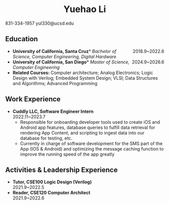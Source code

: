  <center>
     <h1>Yuehao Li</h1>
 </center>
831-334-1957 
yul330@ucsd.edu

## Education
* <div style="float:left;"><b>University of California, Santa Cruz</b></div> <div style="float:right; text-align:right">2018.9~2022.6</div>
  * <i>Bachelor of Science, Computer Engineering, Digital Hardware</i>
* <div style="float:left;"><b>University of California, San Diego</b></div> <div style="float:right; text-align:right">2024.9~2026.6</div>
  * <i>Master of Science, Computer Engineering</i>
* <b> Related Courses: </b> Computer architecture; Analog Electronics; Logic Design with Verilog; Embedded System Design; VLSI; Data Structures and Algorithms; Advanced Programming


## Work Experience
* <b> Cuddly LLC, Software Engineer Intern </b> &emsp;&emsp;&emsp;&emsp;&emsp;&emsp;&emsp;&emsp;&emsp;&emsp;&emsp;&emsp;&emsp;&emsp;&emsp;2022.11~2023.7
  * Responsible for onboarding developer tools used to create iOS and Android app features, database queries to fulfill data retrieval for rendering App Content, and scripting to ingest data into our database for testing, etc.
  * Currently in charge of software development for the SMS part of the App (IOS & Android) and optimizing the message caching function to improve the running speed of the app greatly



## Activities & Leadership Experience
* <b> Tutor, CSE100 Logic Design (Verilog)</b>&emsp;&emsp;&emsp;&emsp;&emsp;&emsp;&emsp;&emsp;&emsp;&emsp;&emsp;&emsp;&emsp;&emsp;&emsp;&emsp;2021.9~2022.5
* <b> Reader, CSE120 Computer Architect </b>&emsp;&emsp;&emsp;&emsp;&emsp;&emsp;&emsp;&emsp;&emsp;&emsp;&emsp;&emsp;&emsp;&emsp;&emsp;&emsp;2021.9~2022.6


